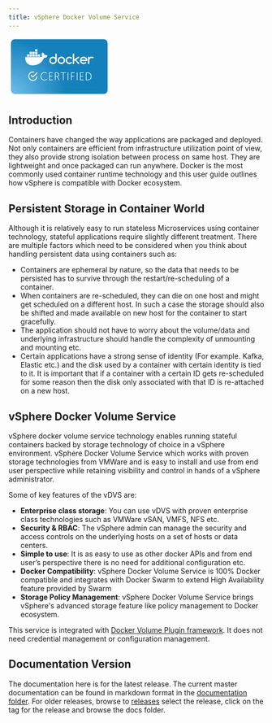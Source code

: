 ```yaml
---
title: vSphere Docker Volume Service
---
```

![Image](images/docker-cert.jpeg)

## Introduction 

Containers have changed the way applications are packaged and deployed. Not only containers are efficient from infrastructure utilization point of view, they also provide strong isolation between process on same host. They are lightweight and once packaged can run anywhere. Docker is the most commonly used container runtime technology and this user guide outlines how vSphere is compatible with Docker ecosystem. 

## Persistent Storage in Container World

Although it is relatively easy to run stateless Microservices using container technology, stateful applications require slightly different treatment. There are multiple factors which need to be considered when you think about handling persistent data using containers such as:

* Containers are ephemeral by nature, so the data that needs to be persisted has to survive through the restart/re-scheduling of a container.
* When containers are re-scheduled, they can die on one host and might get scheduled on a different host. In such a case the storage should also be shifted and made available on new host for the container to start gracefully.
* The application should not have to worry about the volume/data and underlying infrastructure should handle the complexity of unmounting and mounting etc.
* Certain applications have a strong sense of identity (For example. Kafka, Elastic etc.) and the disk used by a container with certain identity is tied to it. It is important that if a container with a certain ID gets re-scheduled for some reason then the disk only associated with that ID is re-attached on a new host.

## vSphere Docker Volume Service
vSphere docker volume service technology enables running stateful containers backed by storage technology of choice in a vSphere environment. vSphere Docker Volume Service which works with proven storage technologies from VMWare and is easy to install and use from end user perspective while retaining visibility and control in hands of a vSphere administrator.

Some of key features of the vDVS are:

* **Enterprise class storage**: You can use vDVS with proven enterprise class technologies such as VMWare vSAN, VMFS, NFS etc. 
* **Security & RBAC**: The vSphere admin can manage the security and access controls on the underlying hosts on a set of hosts or data centers.
* **Simple to use**: It is as easy to use as other docker APIs and from end user’s perspective there is no need for additional configuration etc.
* **Docker Compatibility**: vSphere Docker Volume Service is 100% Docker compatible and integrates with Docker Swarm to extend High Availability feature provided by Swarm
* **Storage Policy Management**: vSphere Docker Volume Service brings vSphere's advanced storage feature like policy management to Docker ecosystem.

This service is integrated with [Docker Volume Plugin framework](https://docs.docker.com/engine/extend/plugins_volume/). It does not need credential management or configuration management. 


## Documentation Version

The documentation here is for the latest release. The current master documentation can be found in markdown format in the [documentation folder](https://github.com/vmware/docker-volume-vsphere/tree/gh-pages). For older releases, browse to [releases](https://github.com/vmware/docker-volume-vsphere/releases) select the release, click on the tag for the release and browse the docs folder.

